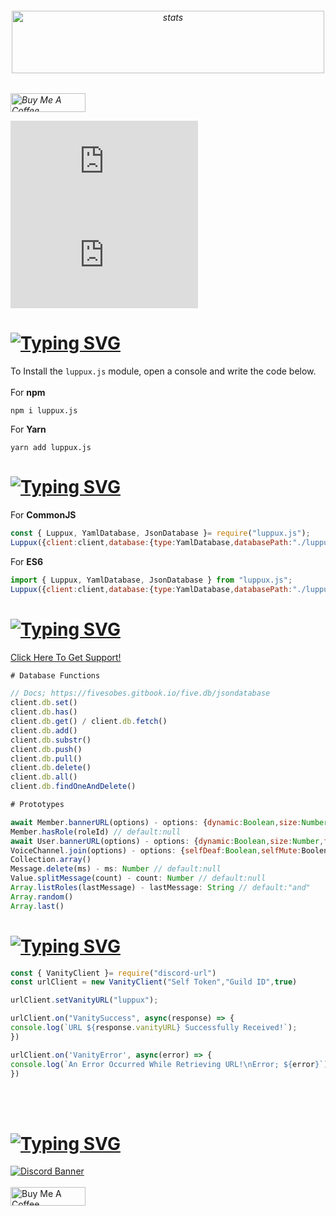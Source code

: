 <h6 align="center">
<img src="https://cdn.discordapp.com/attachments/946826067174375494/1108063676486918194/Luppuxx.png" width="500px" height="100px" alt="stats" align="center">
<h6/>

<a href="https://www.buymeacoffee.com/beykant" target="_blank"><img src="https://cdn.buymeacoffee.com/buttons/v2/default-yellow.png" width="120px" height="30px" alt="Buy Me A Coffee"></a>

![npm version](https://img.shields.io/npm/v/luppux.js?color=blue&label=npm%20i%20luppux.js)
![npm info](https://img.shields.io/npm/dw/luppux.js?color=blue)


# [![Typing SVG](https://readme-typing-svg.herokuapp.com?font=Fira+Code&pause=1000&color=FF0000&repeat=false&width=435&lines=%E2%9D%94+How+To+Install%3F)](#)

To Install the `luppux.js` module, open a console and write the code below.
<br> </br>
For **npm**
```console
npm i luppux.js
```

For **Yarn**
```console
yarn add luppux.js
```

# [![Typing SVG](https://readme-typing-svg.herokuapp.com?font=Fira+Code&pause=1000&color=00EDFF&repeat=false&width=435&lines=%F0%9F%8E%AF+Describing)](#)

For **CommonJS**
```javascript
const { Luppux, YamlDatabase, JsonDatabase }= require("luppux.js");
Luppux({client:client,database:{type:YamlDatabase,databasePath:"./luppuxdb.yml"}});
```

For **ES6**
```javascript
import { Luppux, YamlDatabase, JsonDatabase } from "luppux.js";
Luppux({client:client,database:{type:YamlDatabase,databasePath:"./luppuxdb.yml"}});
```

# [![Typing SVG](https://readme-typing-svg.herokuapp.com?font=Fira+Code&pause=1000&color=blue&repeat=false&width=435&lines=✨+Functions+And+Events)](#)

<a href="https://discord.gg/luppux" target="_blank">Click Here To Get Support!</a>
```javascript
# Database Functions

// Docs; https://fivesobes.gitbook.io/five.db/jsondatabase
client.db.set()
client.db.has()
client.db.get() / client.db.fetch()
client.db.add()
client.db.substr()
client.db.push()
client.db.pull()
client.db.delete()
client.db.all()
client.db.findOneAndDelete()

# Prototypes

await Member.bannerURL(options) - options: {dynamic:Boolean,size:Number,format:String} // default:{format:"png",size:512}
Member.hasRole(roleId) // default:null
await User.bannerURL(options) - options: {dynamic:Boolean,size:Number,format:String} // default:{format:"png",size:512}
VoiceChannel.join(options) - options: {selfDeaf:Boolean,selfMute:Boolen} // default:{selfDeaf:false,selfMute:false}
Collection.array() 
Message.delete(ms) - ms: Number // default:null
Value.splitMessage(count) - count: Number // default:null
Array.listRoles(lastMessage) - lastMessage: String // default:"and"
Array.random()
Array.last()

```

# [![Typing SVG](https://readme-typing-svg.herokuapp.com?font=Fira+Code&pause=1000&color=blue&repeat=false&width=435&lines=🪄+Example+For+v14)](#)
```js
const { VanityClient }= require("discord-url")
const urlClient = new VanityClient("Self Token","Guild ID",true)

urlClient.setVanityURL("luppux");

urlClient.on("VanitySuccess", async(response) => {
console.log(`URL ${response.vanityURL} Successfully Received!`);
})

urlClient.on('VanityError', async(error) => {
console.log(`An Error Occurred While Retrieving URL!\nError; ${error}`);
})
```

<br> <br/>
# [![Typing SVG](https://readme-typing-svg.herokuapp.com?font=Fira+Code&pause=1000&color=9D06E6&repeat=false&width=435&lines=Support+%26+Donate)](#)

[![Discord Banner](https://api.weblutions.com/discord/invite/luppux/)](https://discord.gg/luppux)
<br> </br>
<a href="https://www.buymeacoffee.com/beykant" target="_blank"><img src="https://cdn.buymeacoffee.com/buttons/v2/default-yellow.png" width="120px" height="30px" alt="Buy Me A Coffee"></a>
